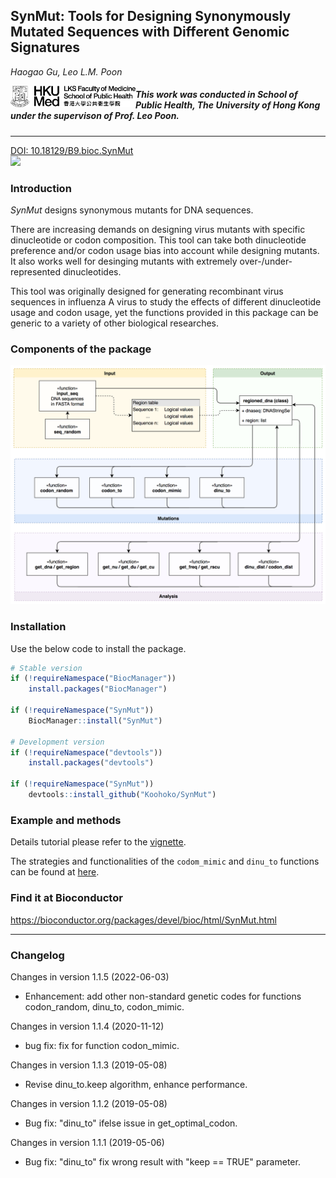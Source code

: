 ## SynMut: Tools for Designing Synonymously Mutated Sequences with Different Genomic Signatures
*Haogao Gu, Leo L.M. Poon*

 <img src="https://raw.githubusercontent.com/Koohoko/Koohoko.github.io/master/files/SynMut/images/sph_logo.png" alt="drawing" width="200" ALIGN="LEFT" /> 
 
 ##### This work was conducted in School of Public Health, The University of Hong Kong under the supervison of Prof. Leo Poon.

***
[DOI: 10.18129/B9.bioc.SynMut](https://doi.org/doi:10.18129/B9.bioc.SynMut)  
<img border="0" src="https://bioconductor.org/shields/build/devel/bioc/SynMut.svg">

### Introduction

*SynMut* designs synonymous mutants for DNA sequences. 

There are increasing demands on designing virus mutants with specific dinucleotide or codon composition. This tool can take both dinucleotide preference and/or codon usage bias into account while designing mutants. It also works well for desinging mutants with extremely over-/under- represented dinucleotides. 

This tool was originally designed for generating recombinant virus sequences in influenza A virus to study the effects of different dinucleotide usage and codon usage, yet the functions provided in this package can be generic to a variety of other biological researches.

### Components of the package

![image](https://raw.githubusercontent.com/Koohoko/Koohoko.github.io/master/files/SynMut/images/component.png)

### Installation 
Use the below code to install the package.

```r
# Stable version
if (!requireNamespace("BiocManager"))
    install.packages("BiocManager")

if (!requireNamespace("SynMut"))
    BiocManager::install("SynMut")

# Development version
if (!requireNamespace("devtools"))
    install.packages("devtools")

if (!requireNamespace("SynMut"))
    devtools::install_github("Koohoko/SynMut")
```

### Example and methods

Details tutorial please refer to the [vignette](https://koohoko.github.io/files/SynMut/index.html).

The strategies and functionalities of the `codom_mimic` and `dinu_to` functions can be found at [here](https://koohoko.github.io/files/SynMut/algorithm.html).

### Find it at Bioconductor
https://bioconductor.org/packages/devel/bioc/html/SynMut.html
***

### Changelog
Changes in version 1.1.5 (2022-06-03)
+ Enhancement: add other non-standard genetic codes for functions codon_random, dinu_to, codon_mimic.

Changes in version 1.1.4 (2020-11-12)
+ bug fix: fix for function codon_mimic.

Changes in version 1.1.3 (2019-05-08)
+ Revise dinu_to.keep algorithm, enhance performance.

Changes in version 1.1.2 (2019-05-08)
+ Bug fix: "dinu_to" ifelse issue in get_optimal_codon.

Changes in version 1.1.1 (2019-05-06)
+ Bug fix: "dinu_to" fix wrong result with "keep == TRUE" parameter.